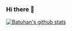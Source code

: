 ### Hi there 👋

[![Batuhan's github stats](https://github-readme-stats.vercel.app/api?username=batuhanyndny)](https://github.com/anuraghazra/github-readme-stats)
